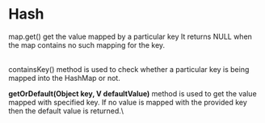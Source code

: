 # Hash

map.get() get the value mapped by a particular key It returns NULL when the map contains no such mapping for the key.

\
containsKey() method is used to check whether a particular key is being mapped into the HashMap or not.



&#x20;**getOrDefault(Object key, V defaultValue)** method is used to get the value mapped with specified key. If no value is mapped with the provided key then the default value is returned.\
